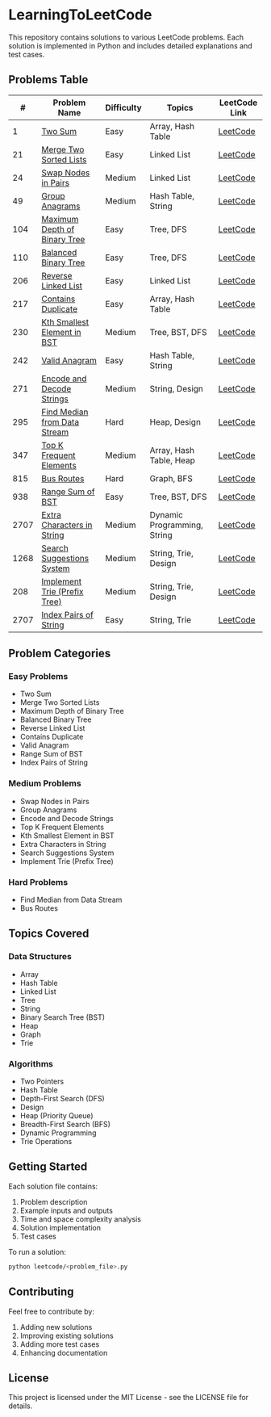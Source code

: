 # LearningToLeetCode

This repository contains solutions to various LeetCode problems. Each solution is implemented in Python and includes detailed explanations and test cases.

## Problems Table

| # | Problem Name | Difficulty | Topics | LeetCode Link |
|---|-------------|------------|---------|---------------|
| 1 | [Two Sum](leetcode/1_two_sum.py) | Easy | Array, Hash Table | [LeetCode](https://leetcode.com/problems/two-sum/) |
| 21 | [Merge Two Sorted Lists](leetcode/21_merge_two_sorted_lists.py) | Easy | Linked List | [LeetCode](https://leetcode.com/problems/merge-two-sorted-lists/) |
| 24 | [Swap Nodes in Pairs](leetcode/24_swap_nodes_in_pairs.py) | Medium | Linked List | [LeetCode](https://leetcode.com/problems/swap-nodes-in-pairs/) |
| 49 | [Group Anagrams](leetcode/49_group_anagrams.py) | Medium | Hash Table, String | [LeetCode](https://leetcode.com/problems/group-anagrams/) |
| 104 | [Maximum Depth of Binary Tree](leetcode/104_maximum_depth_of_binary_tree.py) | Easy | Tree, DFS | [LeetCode](https://leetcode.com/problems/maximum-depth-of-binary-tree/) |
| 110 | [Balanced Binary Tree](leetcode/110_balanced_binary_tree.py) | Easy | Tree, DFS | [LeetCode](https://leetcode.com/problems/balanced-binary-tree/) |
| 206 | [Reverse Linked List](leetcode/206_reverse_linked_list.py) | Easy | Linked List | [LeetCode](https://leetcode.com/problems/reverse-linked-list/) |
| 217 | [Contains Duplicate](leetcode/217_contains_duplicate.py) | Easy | Array, Hash Table | [LeetCode](https://leetcode.com/problems/contains-duplicate/) |
| 230 | [Kth Smallest Element in BST](leetcode/230_kth_smallest_element_in_bst.py) | Medium | Tree, BST, DFS | [LeetCode](https://leetcode.com/problems/kth-smallest-element-in-a-bst/) |
| 242 | [Valid Anagram](leetcode/242_valid_anagram.py) | Easy | Hash Table, String | [LeetCode](https://leetcode.com/problems/valid-anagram/) |
| 271 | [Encode and Decode Strings](leetcode/271_encode_and_decode_strings.py) | Medium | String, Design | [LeetCode](https://leetcode.com/problems/encode-and-decode-strings/) |
| 295 | [Find Median from Data Stream](leetcode/295_find_median_from_data_stream.py) | Hard | Heap, Design | [LeetCode](https://leetcode.com/problems/find-median-from-data-stream/) |
| 347 | [Top K Frequent Elements](leetcode/347_top_k_frequent_elements.py) | Medium | Array, Hash Table, Heap | [LeetCode](https://leetcode.com/problems/top-k-frequent-elements/) |
| 815 | [Bus Routes](leetcode/815_bus_routes.py) | Hard | Graph, BFS | [LeetCode](https://leetcode.com/problems/bus-routes/) |
| 938 | [Range Sum of BST](leetcode/938_range_sum_of_bst.py) | Easy | Tree, BST, DFS | [LeetCode](https://leetcode.com/problems/range-sum-of-bst/) |
| 2707 | [Extra Characters in String](leetcode/2707_extra_characters_in_string.py) | Medium | Dynamic Programming, String | [LeetCode](https://leetcode.com/problems/extra-characters-in-a-string/) |
| 1268 | [Search Suggestions System](leetcode/1268_search_suggestions_system.py) | Medium | String, Trie, Design | [LeetCode](https://leetcode.com/problems/search-suggestions-system/) |
| 208 | [Implement Trie (Prefix Tree)](leetcode/208_implement_trie.py) | Medium | String, Trie, Design | [LeetCode](https://leetcode.com/problems/implement-trie-prefix-tree/) |
| 2707 | [Index Pairs of String](leetcode/2707_index_pairs_of_string.py) | Easy | String, Trie | [LeetCode](https://leetcode.com/problems/index-pairs-of-a-string/) |

## Problem Categories

### Easy Problems
- Two Sum
- Merge Two Sorted Lists
- Maximum Depth of Binary Tree
- Balanced Binary Tree
- Reverse Linked List
- Contains Duplicate
- Valid Anagram
- Range Sum of BST
- Index Pairs of String

### Medium Problems
- Swap Nodes in Pairs
- Group Anagrams
- Encode and Decode Strings
- Top K Frequent Elements
- Kth Smallest Element in BST
- Extra Characters in String
- Search Suggestions System
- Implement Trie (Prefix Tree)

### Hard Problems
- Find Median from Data Stream
- Bus Routes

## Topics Covered

### Data Structures
- Array
- Hash Table
- Linked List
- Tree
- String
- Binary Search Tree (BST)
- Heap
- Graph
- Trie

### Algorithms
- Two Pointers
- Hash Table
- Depth-First Search (DFS)
- Design
- Heap (Priority Queue)
- Breadth-First Search (BFS)
- Dynamic Programming
- Trie Operations

## Getting Started

Each solution file contains:
1. Problem description
2. Example inputs and outputs
3. Time and space complexity analysis
4. Solution implementation
5. Test cases

To run a solution:
```bash
python leetcode/<problem_file>.py
```

## Contributing

Feel free to contribute by:
1. Adding new solutions
2. Improving existing solutions
3. Adding more test cases
4. Enhancing documentation

## License

This project is licensed under the MIT License - see the LICENSE file for details. 
